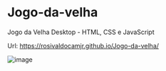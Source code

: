 # Jogo-da-velha
Jogo da Velha Desktop - HTML, CSS e JavaScript

Url: https://rosivaldocamjr.github.io/Jogo-da-velha/

![image](https://user-images.githubusercontent.com/91435382/158465533-e2c76b09-0223-4a07-93df-1818ad9d2552.png)
